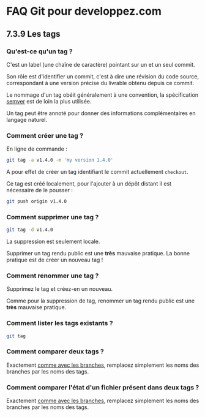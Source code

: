 # FAQ Git pour developpez.com

## 7.3.9 Les tags

### Qu'est-ce qu'un tag ?

C'est un label (une chaîne de caractère) pointant sur un et un seul commit.

Son rôle est d'identifier un commit, c'est à dire une révision du code source, correspondant à une version précise du livrable obtenu depuis ce commit.

Le nommage d'un tag obéit généralement à une convention, la spécification [semver](https://semver.org/) est de loin la plus utilisée.

Un tag peut être annoté pour donner des informations complémentaires en langage naturel.

### Comment créer une tag ?

En ligne de commande :

```bash
git tag -a v1.4.0 -m 'my version 1.4.0'
```

A pour effet de créer un tag identifiant le commit actuellement `checkout`.

Ce tag est créé localement, pour l'ajouter à un dépôt distant il est nécessaire de le pousser :

```bash
git push origin v1.4.0
```

### Comment supprimer une tag ?

```bash
git tag -d v1.4.0
```

La suppression est seulement locale.

Supprimer un tag rendu public est une **très** mauvaise pratique. La bonne pratique est de créer un nouveau tag !

### Comment renommer une tag ?

Supprimez le tag et créez-en un nouveau.

Comme pour la suppression de tag, renommer un tag rendu public est une **très** mauvaise pratique.

### Comment lister les tags existants ?

```bash
git tag
```

### Comment comparer deux tags ?

Exactement [comme avec les branches](faq-7.3.6-les-branches.md#comment-comparer-les-historiques-de-2-branches-), remplacez simplement les noms des branches par les noms des tags.

### Comment comparer l'état d'un fichier présent dans deux tags ?

Exactement [comme avec les branches](faq-7.3.6-les-branches.md#comment-comparer-létat-dun-fichier-présent-dans-deux-branches-), remplacez simplement les noms des branches par les noms des tags.
